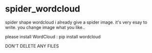 # spider_wordcloud
spider shape wordcloud
i already give a spider image.
it's very esay to write.
you change image what you like..


please install WordCloud :
  pip install wordcloud
  
DON'T DELETE ANY FILES
